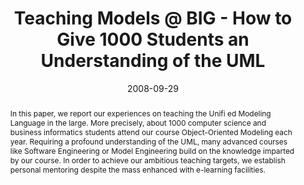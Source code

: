 ---
abstract: In this paper, we report our experiences on teaching the Unifi ed Modeling
  Language in the large. More precisely, about 1000 computer science and business
  informatics students attend our course Object-Oriented Modeling each year. Requiring
  a profound understanding of the UML, many advanced courses like Software Engineering
  or Model Engineering build on the knowledge imparted by our course. In order to
  achieve our ambitious teaching targets, we establish personal mentoring despite
  the mass enhanced with e-learning facilities.
authors:
- Marion Scholz
- Martina Seidl
- Manuel Wimmer
- Christian Huemer
- Gerti Kappel
date: '2008-09-29'
featured: false
publication_types:
- '0'
publishDate: '2008-09-29'
title: Teaching Models @ BIG - How to Give 1000 Students an Understanding of the UML
url_pdf: http://publik.tuwien.ac.at/files/PubDat_166389.pdf
---